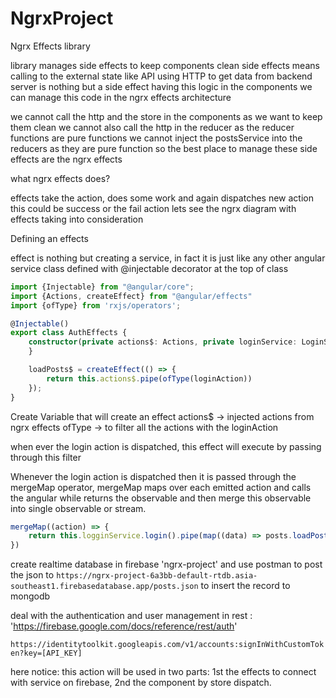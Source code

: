 # NgrxProject

Ngrx Effects library

library manages side effects to keep components clean
side effects means calling to the external state like API
using HTTP to get data from backend server is nothing but a side effect
having this logic in the components we can manage this code in the ngrx effects architecture


we cannot call the http and the store in the components as we want to keep them clean
we cannot also call the http in the reducer as the reducer functions are pure functions
we cannot inject the postsService into the reducers as they are pure function
so the best place to manage these side effects are the ngrx effects


what ngrx effects does?

effects take the action, does some work and again dispatches new action
this could be success or the fail action
lets see the ngrx diagram with effects taking into consideration


Defining an effects

effect is nothing but creating a service, in fact it is just like any other angular service class defined with @injectable decorator at the top of class

```typescript
import {Injectable} from "@angular/core";
import {Actions, createEffect} from "@angular/effects"
import {ofType} from 'rxjs/operators';

@Injectable()
export class AuthEffects {
	constructor(private actions$: Actions, private loginService: LoginService) {
	}

	loadPosts$ = createEffect(() => {
		return this.actions$.pipe(ofType(loginAction))
	});
}
```

Create Variable that will create an effect
actions$ -> injected actions from ngrx effects
ofType -> to filter all the actions with the loginAction

when ever the login action is dispatched, this effect will execute by passing through this filter

Whenever the login action is dispatched then it is passed through the mergeMap operator, mergeMap maps over each emitted action and calls the angular while returns the observable and then merge this observable into single observable or stream.

```typescript
mergeMap((action) => {
	return this.logginService.login().pipe(map((data) => posts.loadPostsSuccess({data})))
})
```


create realtime database in firebase 'ngrx-project' and use postman to post the json to `https://ngrx-project-6a3bb-default-rtdb.asia-southeast1.firebasedatabase.app/posts.json` to insert the record to mongodb

deal with the authentication and user management in rest : 'https://firebase.google.com/docs/reference/rest/auth'

`https://identitytoolkit.googleapis.com/v1/accounts:signInWithCustomToken?key=[API_KEY]`

here notice: this action will be used in two parts: 1st the effects to connect with service on firebase, 2nd the component by store dispatch. 


